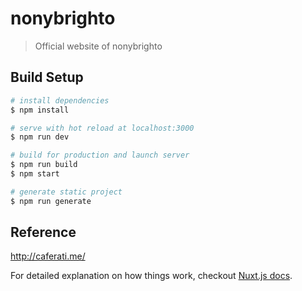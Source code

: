 # nonybrighto

> Official website of nonybrighto

## Build Setup

``` bash
# install dependencies
$ npm install

# serve with hot reload at localhost:3000
$ npm run dev

# build for production and launch server
$ npm run build
$ npm start

# generate static project
$ npm run generate
```

## Reference
http://caferati.me/

For detailed explanation on how things work, checkout [Nuxt.js docs](https://nuxtjs.org).
